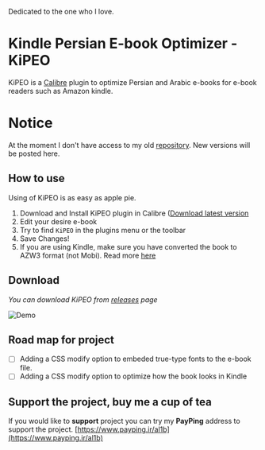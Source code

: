 Dedicated to the one who I love.

# Kindle Persian E-book Optimizer - KiPEO

KiPEO is a [Calibre](http://calibre-ebook.com/) plugin to optimize Persian and Arabic e-books for e-book readers such as Amazon kindle.

# Notice
At the moment I don't have access to my old [repository](https://github.com/al1b/KTOP). New versions will be posted here.

## How to use

Using of KiPEO is as easy as apple pie.

1. Download and Install KiPEO plugin in Calibre ([Download latest version](https://github.com/0x414c49/Calibre-KiPEO/releases)
2. Edit your desire e-book
3. Try to find `KiPEO` in the plugins menu or the toolbar
4. Save Changes!
5. If you are using Kindle, make sure you have converted the book to AZW3 format (not Mobi). Read more [here](https://ebooks.stackexchange.com/questions/110/converting-rtl-epub-to-mobi)


## Download

*You can download KiPEO from [releases](https://github.com/0x414c49/Calibre-KiPEO/releases/) page*

![Demo](https://raw.githubusercontent.com/al1b/Calibre-KiPEO/master/KiPEO-demo.gif)

## Road map for project

- [ ] Adding a CSS modify option to embeded true-type fonts to the e-book file.
- [ ] Adding a CSS modify option to optimize how the book looks in Kindle

## Support the project, buy me a cup of tea

If you would like to **support** project you can try my **PayPing** address to support the project.
[https://www.payping.ir/al1b](https://www.payping.ir/al1b)

